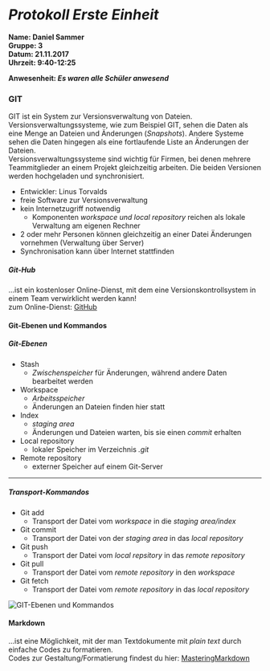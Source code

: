 # _Protokoll Erste Einheit_  

**Name: Daniel Sammer**  
**Gruppe: 3**  
**Datum: 21.11.2017**  
**Uhrzeit: 9:40-12:25**  
  
**Anwesenheit: _Es waren alle Schüler anwesend_**  
  
  
  
### GIT  
GIT ist ein System zur Versionsverwaltung von Dateien. Versionsverwaltungssysteme, wie zum Beispiel GIT, sehen die Daten als eine Menge an Dateien und Änderungen (_Snapshots_). Andere Systeme sehen die Daten hingegen als eine fortlaufende Liste an Änderungen der Dateien.  
Versionsverwaltungssysteme sind wichtig für Firmen, bei denen mehrere Teammitglieder an einem Projekt gleichzeitig arbeiten. Die beiden Versionen werden hochgeladen und synchronisiert.  
  
* Entwickler: Linus Torvalds  
* freie Software zur Versionsverwaltung  
* kein Internetzugriff notwendig  
  * Komponenten _workspace und local repository_ reichen als lokale Verwaltung am eigenen Rechner  
* 2 oder mehr Personen können gleichzeitig an einer Datei Änderungen vornehmen (Verwaltung über Server)  
* Synchronisation kann über Internet stattfinden  
  
##### Git-Hub  
...ist ein kostenloser Online-Dienst, mit dem eine Versionskontrollsystem in einem Team verwirklicht werden kann!  
zum Online-Dienst: [GitHub](https://github.com/)  
  
#### Git-Ebenen und Kommandos  
##### Git-Ebenen  
* Stash  
  * _Zwischenspeicher_ für Änderungen, während andere Daten bearbeitet werden  
* Workspace  
  * _Arbeitsspeicher_  
  * Änderungen an Dateien finden hier statt  
* Index  
  * _staging area_  
  * Änderungen und Dateien warten, bis sie einen _commit_ erhalten  
* Local repository  
  * lokaler Speicher im Verzeichnis _.git_  
* Remote repository  
  * externer Speicher auf einem Git-Server  
  
---------------------------------------------------  
##### Transport-Kommandos  
* Git add  
  * Transport der Datei vom _workspace_ in die _staging area/index_  
* Git commit  
  * Transport der Datei von der _staging area_ in das _local repository_  
* Git push  
  * Transport der Datei vom _local repsitory_ in das _remote repository_  
* Git pull  
  * Transport der Datei vom _remote repository_ in den _workspace_  
* Git fetch  
  * Transport der Datei vom _remote repository_ in das _local repository_  
 
![GIT-Ebenen und Kommandos](https://github.com/HTLMechatronics/m14-la1-sx/blob/samdam14/samdam14/System.PNG)  
  
#### Markdown  
...ist eine Möglichkeit, mit der man Textdokumente mit _plain text_ durch einfache Codes zu formatieren.  
Codes zur Gestaltung/Formatierung findest du hier: [MasteringMarkdown](https://guides.github.com/features/mastering-markdown/)  
  

  
